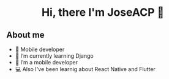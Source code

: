 <div align="center">
<h1 align="center">Hi, there I'm JoseACP 👋</h1>
</div>

## About me

- 📲 Mobile developer
- 🌱 I’m currently learning Django
- 📱 I’m a mobile developer
- 💻 Also I've been learnig about React Native and Flutter

